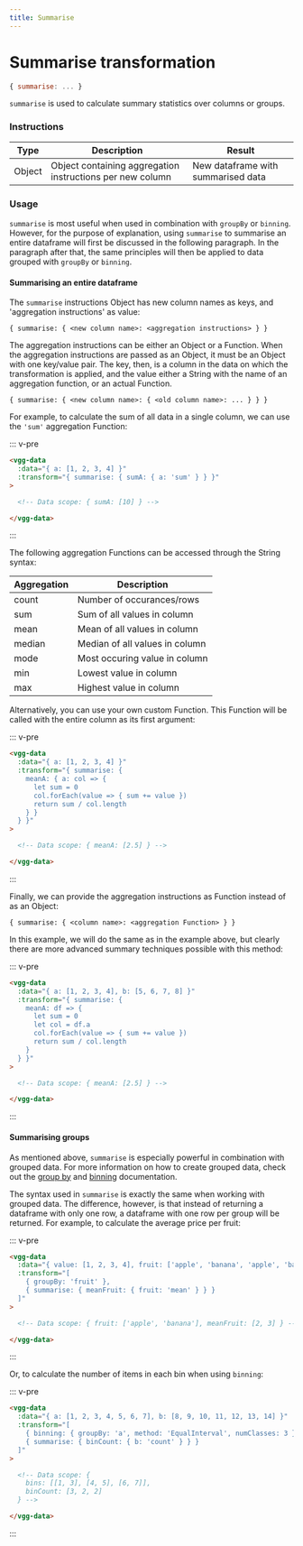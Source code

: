 ```yaml
---
title: Summarise
---
```


# Summarise transformation

```js
{ summarise: ... }
```

`summarise` is used to calculate summary statistics over columns or groups.

### Instructions

| Type   | Description                                           | Result                             |
| ------ | ----------------------------------------------------- | ---------------------------------- |
| Object | Object containing aggregation instructions per new column | New dataframe with summarised data |

### Usage

`summarise` is most useful when used in combination with `groupBy` or `binning`. However,
for the purpose of explanation, using `summarise` to summarise an entire dataframe
will first be discussed in the following paragraph. In the paragraph after that,
the same principles will then be applied to data grouped with `groupBy` or `binning`.

#### Summarising an entire dataframe

The `summarise` instructions Object has new column names as keys, and 'aggregation
instructions' as value:

```
{ summarise: { <new column name>: <aggregation instructions> } }
```

The aggregation instructions can be either an Object or a Function. When the
aggregation instructions are passed as an Object, it must be an Object with one
key/value pair. The key, then, is a column in the data on which the
transformation is applied, and the value either a String with the name of an aggregation
function, or an actual Function.

```
{ summarise: { <new column name>: { <old column name>: ... } } }
```

For example, to calculate the sum of all data in a single column, we can use the
`'sum'` aggregation Function:

::: v-pre
```html
<vgg-data
  :data="{ a: [1, 2, 3, 4] }"
  :transform="{ summarise: { sumA: { a: 'sum' } } }"
>

  <!-- Data scope: { sumA: [10] } -->

</vgg-data>
```
:::

The following aggregation Functions can be accessed through the String syntax:

| Aggregation | Description                    |
| ----------- | ------------------------------ |
| count       | Number of occurances/rows      |
| sum         | Sum of all values in column    |
| mean        | Mean of all values in column   |
| median      | Median of all values in column |
| mode        | Most occuring value in column  |
| min         | Lowest value in column         |
| max         | Highest value in column        |

Alternatively, you can use your own custom Function. This Function will be called
with the entire column as its first argument:

::: v-pre
```html
<vgg-data
  :data="{ a: [1, 2, 3, 4] }"
  :transform="{ summarise: {
    meanA: { a: col => {
      let sum = 0
      col.forEach(value => { sum += value })
      return sum / col.length
    } }
  } }"
>

  <!-- Data scope: { meanA: [2.5] } -->

</vgg-data>
```
:::

Finally, we can provide the aggregation instructions as Function instead of as an
Object:

```
{ summarise: { <column name>: <aggregation Function> } }
```

In this example, we will do the same as in the example above, but clearly
there are more advanced summary techniques possible with this method:

::: v-pre
```html
<vgg-data
  :data="{ a: [1, 2, 3, 4], b: [5, 6, 7, 8] }"
  :transform="{ summarise: {
    meanA: df => {
      let sum = 0
      let col = df.a
      col.forEach(value => { sum += value })
      return sum / col.length
    }
  } }"
>

  <!-- Data scope: { meanA: [2.5] } -->

</vgg-data>
```
:::

#### Summarising groups

As mentioned above, `summarise` is especially powerful in combination with grouped
data. For more information on how to create grouped data, check out the
[group by](./groupby.md) and [binning](./binning.md) documentation.

The syntax used in `summarise` is exactly the same when working with grouped data.
The difference, however, is that instead of returning a dataframe with only one row,
a dataframe with one row per group will be returned. For example, to calculate
the average price per fruit:

::: v-pre
```html
<vgg-data
  :data="{ value: [1, 2, 3, 4], fruit: ['apple', 'banana', 'apple', 'banana'] }"
  :transform="[
    { groupBy: 'fruit' },
    { summarise: { meanFruit: { fruit: 'mean' } } }
  ]"
>

  <!-- Data scope: { fruit: ['apple', 'banana'], meanFruit: [2, 3] } -->

</vgg-data>
```
:::

Or, to calculate the number of items in each bin when using `binning`:

::: v-pre
```html
<vgg-data
  :data="{ a: [1, 2, 3, 4, 5, 6, 7], b: [8, 9, 10, 11, 12, 13, 14] }"
  :transform="[
    { binning: { groupBy: 'a', method: 'EqualInterval', numClasses: 3 } },
    { summarise: { binCount: { b: 'count' } } }
  ]"
>

  <!-- Data scope: {
    bins: [[1, 3], [4, 5], [6, 7]],
    binCount: [3, 2, 2]
  } -->

</vgg-data>
```
:::
